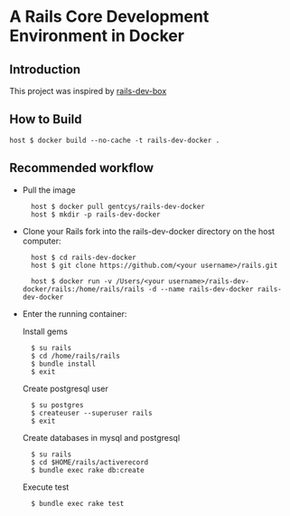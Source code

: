 # A Rails Core Development Environment in Docker

## Introduction

This project was inspired by [rails-dev-box](https://github.com/rails/rails-dev-box)

## How to Build

    host $ docker build --no-cache -t rails-dev-docker .

## Recommended workflow

* Pull the image

        host $ docker pull gentcys/rails-dev-docker
        host $ mkdir -p rails-dev-docker

* Clone your Rails fork into the rails-dev-docker directory on the host computer:

        host $ cd rails-dev-docker
        host $ git clone https://github.com/<your username>/rails.git

        host $ docker run -v /Users/<your username>/rails-dev-docker/rails:/home/rails/rails -d --name rails-dev-docker rails-dev-docker

* Enter the running container:

    Install gems

        $ su rails
        $ cd /home/rails/rails
        $ bundle install
        $ exit

    Create postgresql user

        $ su postgres
        $ createuser --superuser rails
        $ exit

    Create databases in mysql and postgresql

        $ su rails
        $ cd $HOME/rails/activerecord
        $ bundle exec rake db:create

    Execute test

        $ bundle exec rake test
